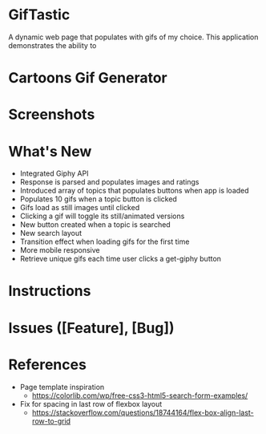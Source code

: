 # GifTastic
A dynamic web page that populates with gifs of my choice. This application demonstrates the ability to 

# Cartoons Gif Generator

# Screenshots

# What's New
* Integrated Giphy API
* Response is parsed and populates images and ratings
* Introduced array of topics that populates buttons when app is loaded
* Populates 10 gifs when a topic button is clicked
* Gifs load as still images until clicked
* Clicking a gif will toggle its still/animated versions
* New button created when a topic is searched
* New search layout
* Transition effect when loading gifs for the first time
* More mobile responsive
* Retrieve unique gifs each time user clicks a get-giphy button

# Instructions

# Issues ([Feature], [Bug])

# References
* Page template inspiration
    * https://colorlib.com/wp/free-css3-html5-search-form-examples/
* Fix for spacing in last row of flexbox layout
    * https://stackoverflow.com/questions/18744164/flex-box-align-last-row-to-grid
